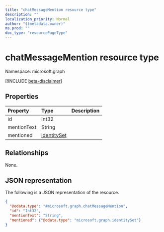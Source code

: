 ```yaml
---
title: "chatMessageMention resource type"
description: ""
localization_priority: Normal
author: "$(metadata.owner)"
ms.prod: ""
doc_type: "resourcePageType"
---
```


# chatMessageMention resource type

Namespace: microsoft.graph

[!INCLUDE [beta-disclaimer](../../includes/beta-disclaimer.md)]

## Properties

| Property    | Type                                       | Description |
| :---------- | :----------------------------------------- | :---------- |
| id          | Int32                                      |             |
| mentionText | String                                     |             |
| mentioned   | [identitySet](../resources/identityset.md) |             |

## Relationships

None.

## JSON representation

The following is a JSON representation of the resource.

<!-- {
  "blockType": "resource",
  "@odata.type": "microsoft.graph.chatMessageMention",
}
-->

```json
{
  "@odata.type": "#microsoft.graph.chatMessageMention",
  "id": "Int32",
  "mentionText": "String",
  "mentioned": {"@odata.type": "microsoft.graph.identitySet"}
}
```
